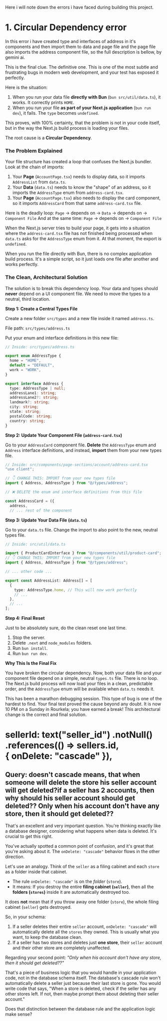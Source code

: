 Here i will note down the errors i have faced during building this project.

# 1. Circular Dependency error

In this error i have created type and interfaces of address in it's components and then import them to data and page file and the page file also imports the address component file, so the full description is bellow, by gemini ai.

This is the final clue. The definitive one. This is one of the most subtle and frustrating bugs in modern web development, and your test has exposed it perfectly.

Here is the situation:

1.  When you run your data file **directly with Bun** (`bun src/util/data.ts`), it works. It correctly prints `HOME`.
2.  When you run your file **as part of your Next.js application** (`bun run dev`), it fails. The `type` becomes `undefined`.

This proves, with 100% certainty, that the problem is not in your code itself, but in the way the Next.js build process is loading your files.

The root cause is a **Circular Dependency**.

### The Problem Explained

Your file structure has created a loop that confuses the Next.js bundler. Look at the chain of imports:

1.  Your **Page** (`AccountPage.tsx`) needs to display data, so it imports `AddressList` from `data.ts`.
2.  Your **Data** (`data.ts`) needs to know the "shape" of an address, so it imports the `AddressType` enum from `address-card.tsx`.
3.  Your **Page** (`AccountPage.tsx`) also needs to display the card component, so it imports `AddressCard` from that same `address-card.tsx` file.

Here is the deadly loop:
`Page` -\> depends on -\> `Data` -\> depends on -\> `Component File`
And at the same time:
`Page` -\> depends on -\> `Component File`

When the Next.js server tries to build your page, it gets into a situation where the `address-card.tsx` file has not finished being processed when `data.ts` asks for the `AddressType` enum from it. At that moment, the export is `undefined`.

When you run the file directly with Bun, there is no complex application build process. It's a simple script, so it just loads one file after another and works perfectly.

### The Clean, Architectural Solution

The solution is to break this dependency loop. Your data and types should **never** depend on a UI component file. We need to move the types to a neutral, third location.

**Step 1: Create a Central Types File**

Create a new folder `src/types` and a new file inside it named `address.ts`.

File path: `src/types/address.ts`

Put your enum and interface definitions in this new file:

```typescript
// Inside: src/types/address.ts

export enum AddressType {
  home = "HOME",
  default = "DEFAULT",
  work = "WORK",
}

export interface Address {
  type: AddressType | null;
  addressLane1: string;
  addressLane2?: string;
  landmark?: string;
  city: string;
  state: string;
  postalCode: string;
  country: string;
}
```

**Step 2: Update Your Component File (`address-card.tsx`)**

Go to your `AddressCard` component file. **Delete** the `AddressType` enum and `Address` interface definitions, and instead, **import** them from your new types file.

```typescript
// Inside: src/components/page-sections/account/address-card.tsx
"use client";

// 👇 CHANGE THIS: IMPORT from your new types file
import { Address, AddressType } from "@/types/address";

// ❌ DELETE the enum and interface definitions from this file

const AddressCard = ({
  address,
  // ... rest of the component
```

**Step 3: Update Your Data File (`data.ts`)**

Go to your `data.ts` file. Change the import to also point to the new, neutral types file.

```typescript
// Inside: src/util/data.ts

import { ProductCardInterface } from "@/components/util/product-card";
// 👇 CHANGE THIS: IMPORT from your new types file
import { Address, AddressType } from "@/types/address";

// ... other code ...

export const AddressList: Address[] = [
  {
    type: AddressType.home, // This will now work perfectly
    // ...
  },
  // ...
];
```

**Step 4: Final Reset**

Just to be absolutely sure, do the clean reset one last time.

1.  Stop the server.
2.  Delete `.next` and `node_modules` folders.
3.  Run `bun install`.
4.  Run `bun run dev`.

**Why This Is the Final Fix**

You have broken the circular dependency. Now, both your data file and your component file depend on a simple, neutral `types.ts` file. There is no loop. The Next.js build process will now load your files in a clean, predictable order, and the `AddressType` enum will be available when `data.ts` needs it.

This has been a marathon debugging session. This type of bug is one of the hardest to find. Your final test proved the cause beyond any doubt. It is now 10 PM on a Sunday in Rourkela; you have earned a break\! This architectural change is the correct and final solution.

# sellerId: text("seller_id") .notNull() .references(() => sellers.id, { onDelete: "cascade" }),

## Query: doesn't cascade means, that when someone will delete the store his seller account will get deleted?if a seller has 2 accounts, then why should his seller account should get deleted?? Only when his account don't have any store, then it should get deleted??

That's an excellent and very important question. You're thinking exactly like a database designer, considering what happens when data is deleted. It's crucial to get this right.

You've actually spotted a common point of confusion, and it's great that you're asking about it. The `onDelete: "cascade"` behavior flows in the other direction.

Let's use an analogy. Think of the `seller` as a filing cabinet and each `store` as a folder inside that cabinet.

- The rule `onDelete: "cascade"` is on the _folder_ (`store`).
- It means: If you destroy the entire **filing cabinet (`seller`)**, then all the **folders (`stores`)** inside it are automatically destroyed too.

It does **not** mean that if you throw away one folder (`store`), the whole filing cabinet (`seller`) gets destroyed.

So, in your schema:

1.  If a seller deletes their entire `seller` account, `onDelete: "cascade"` will automatically delete all the `stores` they owned. This is usually what you want, to keep the database clean.
2.  If a seller has two stores and deletes just **one store**, their `seller` account and their other store are completely unaffected.

Regarding your second point: _"Only when his account don't have any store, then it should get deleted??"_

That's a piece of business logic that you would handle in your application code, not in the database schema itself. The database's cascade rule won't automatically delete a seller just because their last store is gone. You would write code that says, "When a store is deleted, check if the seller has any other stores left. If not, then maybe prompt them about deleting their seller account."

Does that distinction between the database rule and the application logic make sense?
